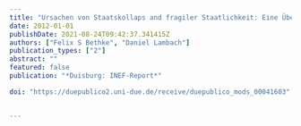 ```yaml
---
title: "Ursachen von Staatskollaps and fragiler Staatlichkeit: Eine Übersicht über den Forschungsstand"
date: 2012-01-01
publishDate: 2021-08-24T09:42:37.341415Z
authors: ["Felix S Bethke", "Daniel Lambach"]
publication_types: ["2"]
abstract: ""
featured: false
publication: "*Duisburg: INEF-Report*"

doi: "https://duepublico2.uni-due.de/receive/duepublico_mods_00041603"


---
```



